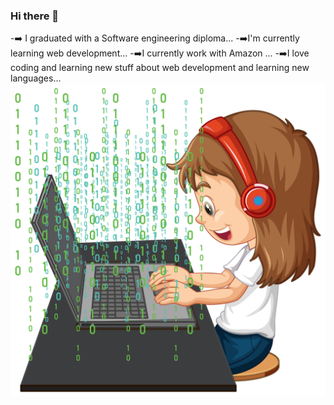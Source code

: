 ### Hi there 👋

<!--
**AmanKaur1011/AmanKaur1011** is a ✨ _special_ ✨ repository because its `README.md` (this file) appears on your GitHub profile.

Here are some ideas to get you started:

- 🔭 I’m currently working on ...
- 🌱 I’m currently learning ...
- 👯 I’m looking to collaborate on ...
- 🤔 I’m looking for help with ...
- 💬 Ask me about ...
- 📫 How to reach me: ...
- 😄 Pronouns: ...
- ⚡ Fun fact: ...
-->
-➡️ I graduated with a Software engineering diploma...
-➡️I'm currently learning web development...
-➡️I currently work with Amazon ...
-➡️I love coding and learning new stuff about web development and learning new languages...
  ![cute girl coding](np9f_leld_220705.jpg)
